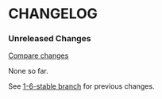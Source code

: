# CHANGELOG

### Unreleased Changes

[Compare changes](https://github.com/codevise/pageflow-progress-navigation-bar/compare/1-6-stable...master)

None so far.

See
[1-6-stable branch](https://github.com/codevise/pageflow-progress-navigation-bar/blob/1-6-stable/CHANGELOG.md)
for previous changes.
